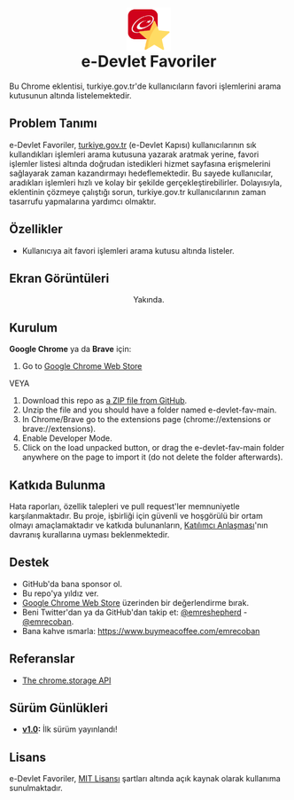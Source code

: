 <h1 align="center"><img src="src/img/icon128.png" height="80" align="center" /><br />e-Devlet Favoriler</h1>

Bu Chrome eklentisi, turkiye.gov.tr'de kullanıcıların favori işlemlerini arama kutusunun altında listelemektedir.

## Problem Tanımı
e-Devlet Favoriler, [turkiye.gov.tr](https://turkiye.gov.tr) (e-Devlet Kapısı) kullanıcılarının sık kullandıkları işlemleri arama kutusuna yazarak aratmak yerine, favori işlemler listesi altında doğrudan istedikleri hizmet sayfasına erişmelerini sağlayarak zaman kazandırmayı hedeflemektedir. Bu sayede kullanıcılar, aradıkları işlemleri hızlı ve kolay bir şekilde gerçekleştirebilirler. Dolayısıyla, eklentinin çözmeye çalıştığı sorun, turkiye.gov.tr kullanıcılarının zaman tasarrufu yapmalarına yardımcı olmaktır.

## Özellikler
 - Kullanıcıya ait favori işlemleri arama kutusu altında listeler.

## Ekran Görüntüleri
<p align="center">
Yakında.
</p>

## Kurulum
**Google Chrome** ya da **Brave** için:
1. Go to [Google Chrome Web Store](#)

VEYA

1. Download this repo as [a ZIP file from GitHub](#).
2. Unzip the file and you should have a folder named e-devlet-fav-main.
3. In Chrome/Brave go to the extensions page (chrome://extensions or brave://extensions).
4. Enable Developer Mode.
5. Click on the load unpacked button, or drag the e-devlet-fav-main folder anywhere on the page to import it (do not delete the folder afterwards).

## Katkıda Bulunma
Hata raporları, özellik talepleri ve pull request'ler memnuniyetle karşılanmaktadır. Bu proje, işbirliği için güvenli ve hoşgörülü bir ortam olmayı amaçlamaktadır ve katkıda bulunanların, [Katılımcı Anlaşması](https://www.contributor-covenant.org/)'nın davranış kurallarına uyması beklenmektedir.

## Destek
- GitHub'da bana sponsor ol.
- Bu repo'ya yıldız ver.
- [Google Chrome Web Store](https://chrome.google.com/webstore/detail/twitter-note/hkgdpppefidcddecmcchdkplfgjkjcdk) üzerinden bir değerlendirme bırak.
- Beni Twitter'dan ya da GitHub'dan takip et: [@emreshepherd](https://twitter.com/emreshepherd) - [@emrecoban](https://github.com/emrecoban).
- Bana kahve ısmarla: https://www.buymeacoffee.com/emrecoban

## Referanslar
- [The chrome.storage API](https://developer.chrome.com/docs/extensions/reference/storage/)

## Sürüm Günlükleri
- **[v1.0](https://github.com/emrecoban/e-devlet-fav/releases/tag/v1.0):** İlk sürüm yayınlandı!

## Lisans
e-Devlet Favoriler, [MIT Lisansı](https://github.com/emrecoban/e-devlet-fav/blob/main/LICENSE) şartları altında açık kaynak olarak kullanıma sunulmaktadır.